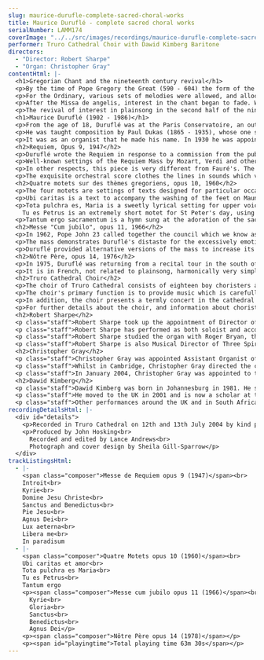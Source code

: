 ```yaml
---
slug: maurice-durufle-complete-sacred-choral-works
title: Maurice Duruflé - complete sacred choral works
serialNumber: LAMM174
coverImage: "../../src/images/recordings/maurice-durufle-complete-sacred-choral-works.jpg"
performer: Truro Cathedral Choir with Dawid Kimberg Baritone
directors:
  - "Director: Robert Sharpe"
  - "Organ: Christopher Gray"
contentHtml: |-
  <h1>Gregorian Chant and the nineteenth century revival</h1>
  <p>By the time of Pope Gregory the Great (590 - 604) the form of the Mass was more or less settled. The sung parts consisted of the Ordinary, which remained constant every day, and the Proper, texts appropriate to the events or to the Saints to be commemorated at the services for each day of the year. It was Gregory's wish to regularise the music sung at the Mass and at other ceremonies throughout the Western church, associating a set melody, to be sung in unison and unaccompanied, for each Proper text.</p>
  <p>For the Ordinary, various sets of melodies were allowed, and allocated to various times of the year, and these melodies continued to be written throughout the medieval period. Thus we have the services named, for instance, Orbis factor (10th century), Cum jubilo (12th century, for feast days of the Blessed Virgin Mary), and, as a very late example, De angelis (about 1500).</p>
  <p>After the Missa de angelis, interest in the chant began to fade. With the rise of polyphonic music, singers and congregations became more accustomed to music with a regular beat, and the various scales - modes - in which plainchant was written gradually gave way to just two, major and minor. Plainchant was still sung, but the repertoire shrank to just a few well-known melodies, and these were often heard in a bowdlerised form, greatly simplified and with ironed-out rhythms.</p>
  <p>The revival of interest in plainsong in the second half of the nineteenth century will always be attributed to the researches of Dom Joseph Pothier and the Benedictine monks of the Abbey of Solesmes. Plainsong study quickly became a French speciality, at centres such as the choir school at Rouen where Duruflé received his early education. French organists realised that the flexible rhythms and memorable outlines of the chant were a perfect basis for organ compositions and improvisations. One of the first great exponents of this art was Charles Tournemire (1870 - 1939), the organist of Sainte Clotilde in Paris.</p>
  <h1>Maurice Duruflé (1902 - 1986)</h1>
  <p>From the age of 18, Duruflé was at the Paris Conservatoire, an outstandingly gifted and promising student. He won the first prizes in harmony, fugue, composition and organ playing. During this time he deputised for Tournemire at Ste Clotilde and over the years spent many hours in transcribing Tournemire's recorded plainsong improvisations. He also deputised for Louis Vierne (1870 - 1937) at Nôtre Dame, learning from him a very different style of organ composition, vivid in melody, harmony and rhythm and especially in its masterly use of structure.</p>
  <p>He was taught composition by Paul Dukas (1865 - 1935), whose one single well-known piece, the symphonic poem L'apprenti sorcier shows an incredible mastery of the colours of the orchestra. Dukas was a slow and painstaking composer, remarkably lacking in self-confidence, who destroyed almost all his music. Like his teacher, Duruflé was also a slow composer, constantly revising his work. He likewise produced only one great orchestral work, the brilliant, exotic Trois dances (opus 6, 1932).</p>
  <p>It was as an organist that he made his name. In 1930 he was appointed organist of St-Etienne-du-Mont, the great renaissance church in the Latin Quarter of Paris, from 1953 sharing the post with his wife Marie-Madeleine Chevalier-Duruflé. He was in great demand as a recitalist around the world, especially in the USA, and as a teacher; perhaps the greatest ever teacher of improvisation.</p>
  <h2>Requiem, Opus 9, 1947</h2>
  <p>Duruflé wrote the Requiem in response to a commission from the publishers Durand &amp; Cie for a choral and orchestral work. This was an act of faith on their part, since he had never so far written any vocal music. He had been working on some organ fantasias based on Gregorian themes, including some on the music of the Missa pro defunctis, and decided to convert them into a choral setting.</p>
  <p>Well-known settings of the Requiem Mass by Mozart, Verdi and others usually have at their heart the sequence Dies Irae but, following the cue of Gabriel Fauré, Duruflé clearly did not think that a long medieval poem about eternal damnation was suitable for a 20th century funeral service. Nevertheless, these pieces are genuine liturgical music, unlike many modern works under the name of Requiem.</p>
  <p>In other respects, this piece is very different from Fauré's. The great majority of the sung lines in the Duruflé are original plainsong melodies, the one exception being at Dies Illa in the dark eighth movement, when "an original musical fabric inspired by the text takes over completely". The springing rhythms of the melodies are carefully preserved: in the composer's own words, "In general, I have attempted to penetrate to the essence of Gregorian style and have attempted to reconcile, as far as possible, the very flexible Gregorian rhythms as established by the Benedictines of Solesmes with the exigencies of modern notation".</p>
  <p>The exquisite orchestral score clothes the lines in sounds which vary from ethereal to earthy, from ecstatic to powerfully ominous. He makes particularly striking use of the woodwind choirs, including the plangent tones of the bass clarinet and two cors anglais. The alternative organ score which Duruflé provided uses to the full the varied colours of the French romantic organ, and the outstanding 1888 Willis organ at Truro Cathedral is very French in style. Much later, in the 1960s, Duruflé wrote a third (and a fourth) accompaniment, for organ and strings, with optional trumpets and timpani, but always considered these inferior to the original scores.</p>
  <h2>Quatre motets sur des thèmes gregoriens, opus 10, 1960</h2>
  <p>The four motets are settings of texts designed for particular occasions in the church year.</p>
  <p>Ubi caritas is a text to accompany the washing of the feet on Maundy Thursday, commemorating Christ's action in washing his disciples' feet on the night he was betrayed. The plainsong melody is set in the alto part, with a simple syllabic accompaniment from the other voices.</p>
  <p>Tota pulchra es, Maria is a sweetly lyrical setting for upper voices of a text in honour of Christ's mother, particularly associated with the feast of the Assumption.<br>
    Tu es Petrus is an extremely short motet for St Peter's day, using the theme in a very tight polyphonic structure, the whole effect being rocklike and boisterous. This is an important text for the Catholic Church, establishing the supremacy of Peter, and hence of the Roman church, at the centre of Christendom.</p>
  <p>Tantum ergo sacramentum is a hymn sung at the adoration of the sacrament at Benediction, particularly on the feast of Corpus Christi. Unusually, the simple plainsong theme in the treble part is followed canonically by a decorated version of the theme in the tenor.</p>
  <h2>Messe "Cum jubilo", opus 11, 1966</h2>
  <p>In 1962, Pope John 23 called together the council which we know as Vatican II. Many of the changes made by the council were welcome and necessary, but they effectively brought to an end (at least for a time) the traditional ceremonial worship with choral music, Latin and plainsong. The mass setting "Cum jubilo" therefore cannot have been intended for public worship. It was composed at the request of the director of the Gregorian Institute of Paris, Auguste Le Guennant, and scored for solo voice with organ.</p>
  <p>The mass demonstrates Duruflé's distaste for the excessively emotional music which he felt had beset the church in the past hundred years. It uses the plainsong themes with great delicacy and clothes them with an organ part of amazing variety - contrast the outburst of joy at the beginning of the Gloria with the ethereal questing in the Benedictus.</p>
  <p>Duruflé provided alternative versions of the mass to increase its usefulness, with a unison choir of men's voices, accompanied by either organ and strings or by a small orchestra.</p>
  <h2>Nôtre Père, opus 14, 1976</h2>
  <p>In 1975, Duruflé was returning from a recital tour in the south of France with his wife when they had a horrific motor accident, from which he was never to recover. His playing career was at an end, though Marie-Madeleine was able to continue to teach and to play until her death in 1999. His only composition after the accident was the little setting of the Lord's Prayer with which this recording ends.</p>
  <p>It is in French, not related to plainsong, harmonically very simple, entirely syllabic; it fulfils exactly the requirements of the new liturgy. And yet it has a sweetness and honesty of expression that is very difficult to find in popular church music. Typically, he wrote it (or rather, dictated it) in two separate forms, one for four part choir and the one for solo voice with organ performed here by the trebles of the Cathedral choir.</p>
  <h2>Truro Cathedral Choir</h2>
  <p>The choir of Truro Cathedral consists of eighteen boy choristers and twelve gentlemen. At the present time, there are eight lay vicars and four choral scholars; the lay vicars reside locally and have employment in or around Truro in addition to their duties at the cathedral, and the choral scholars spend a year in Truro either before or after higher education. The choristers are all educated at Polwhele House School, to which they receive generous scholarships from the cathedral.</p>
  <p>The choir's primary function is to provide music which is carefully integrated with the magnificent ceremonial and liturgical excellence which characterises the cathedral's worship. Each week there are six choral services, usually with the full choir, comprising Sung Mass and Evensong each Sunday and either Evensong or Solemn Mass on four weekdays. The music for these services is chosen to complement the liturgical themes of each season or festival.</p>
  <p>In addition, the choir presents a termly concert in the cathedral and regularly sings in other venues around the Duchy of Cornwall, carrying the mission of the cathedral out into the diocese. The choristers take part in a flourishing outreach project each term, going out to local schools with their music before hosting the school choirs for a concert of their own in the cathedral. The choir records and broadcasts regularly and undertakes a major international tour every two years or so. During 2004, they toured Austria, Switzerland, Lichtenstein and Germany and plans for 2005 include a major tour to South Africa.</p>
  <p>For further details about the choir, and information about choristerships and choral scholarships, visit their <a href="https://web.archive.org/web/20120720022614/http://www.trurocathedral.org.uk/"> website</a>.</p>
  <h2>Robert Sharpe</h2>
  <p class="staff">Robert Sharpe took up the appointment of Director of Music and Organist of Truro Cathedral in September 2002, having previously held the post of Assistant Organist at Lichfield Cathedral. Prior to this, he held organ scholarships at St Albans Abbey, working with Barry Rose, and at Exeter College, Oxford, where he was responsible for training the men and boys choir.</p>
  <p class="staff">Robert Sharpe has performed as both soloist and accompanist on television and radio, and in many parts of Europe and the USA, working with Andrew Lumsden and the choir of Lichfield Cathedral and with Paul Spicer and the Birmingham Bach Choir. He has released various organ recordings in recent years which have been well-received by the critics.</p>
  <p class="staff">Robert Sharpe studied the organ with Roger Bryan, the late Nicholas Danby and with David Sanger and performs frequently in concert. With the choir of Truro Cathedral, he directed a recording of Christmas music, <a href="king.htm">When He is King</a> and another of music for Lent, <a href="bread.htm">Living Bread</a>.</p>
  <p class="staff">Robert Sharpe is also Musical Director of Three Spires Singers and Orchestra with whom he recently released a live recording of a new major choral work by British composer Paul Spicer, Easter Oratorio.</p>
  <h2>Christopher Gray</h2>
  <p class="staff">Christopher Gray was appointed Assistant Organist of Truro Cathedral in September 2000, having previously held organ scholarships at Pembroke College, Cambridge and at Guildford Cathedral. Born in Bangor, Northern Ireland, he was a boy chorister with the Gryphon Consort and subsequently Assistant Organist at St George's Church, Belfast. During this period, he accompanied the choir on three recordings.</p>
  <p class="staff">Whilst in Cambridge, Christopher Gray directed the choir of Pembroke College and undertook concerts and tours both in this country and in Switzerland, Finland, Estonia, Northern Ireland and Japan. He studied the organ with David Sanger and Nicolas Kynaston and subsequently with Margaret Phillips at the Royal College of Music where he was a prizewinner. At Truro, he has appeared many times with the cathedral choir on radio and television.</p>
  <p class="staff">In January 2004, Christopher Gray was appointed to the new full-time post of Assistant Director of Music at Truro Cathedral. He is also conductor of the Cornwall County Junior Choir and of St Mary's Singers, the cathedral's voluntary choir.</p>
  <h2>Dawid Kimberg</h2>
  <p class="staff">Dawid Kimberg was born in Johannesburg in 1981. He showed an interest in music from a young age and subsequently attended the Drakensberg Boys' Choir School. He excelled as a young soloist and toured extensively with the choir to five continents. At the age of 18 he appeared with the Johannesburg Festival Orchestra for performances of the Messiah by Handel and Nelson Mass by Haydn.</p>
  <p class="staff">He moved to the UK in 2001 and is now a scholar at the Royal College of Music where he studies with Ryland Davies. Last year he performed in Bach's Weinachts Oratorium at St John's Smith Square under the direction of Peter Schreier. He also performed the Missa Solemnis by Beethoven in Wells Cathedral with the London Mozart Players.</p>
  <p class="staff">Other performances around the UK and in South Africa include the St John Passion, St. Matthew Passion, Magnificat in D and the Mass in B minor by Bach, Messiah, Mozart's Requiem, Carmina Burana by Carl Orff and Puccini's Messe di Gloria. He has recently performed in the opera Parthenogenesis by James MacMillan in Canterbury Cathedral under the direction of Nicholas Cleobury, in the presence of the composer and the Archbishop of Canterbury. Dawid recently gave his first performance of Die Schöne Müllerin in the Mitchell Hall in Aberdeen. Future appearances include Porgy in George Gershwin's Porgy and Bess and the Cantor in Ernest Bloch's Sacred Service.</p>
recordingDetailsHtml: |-
  <div id="details">
    <p>Recorded in Truro Cathedral on 12th and 13th July 2004 by kind permission of the Chapter</p>
    <p>Produced by John Hosking<br>
      Recorded and edited by Lance Andrews<br>
      Photograph and cover design by Sheila Gill-Sparrow</p>
  </div>
trackListingsHtml:
  - |-
    <span class="composer">Messe de Requiem opus 9 (1947)</span><br>
    Introit<br>
    Kyrie<br>
    Domine Jesu Christe<br>
    Sanctus and Benedictus<br>
    Pie Jesu<br>
    Agnus Dei<br>
    Lux aeterna<br>
    Libera me<br>
    In paradisum
  - |-
    <span class="composer">Quatre Motets opus 10 (1960)</span><br>
    Ubi caritas et amor<br>
    Tota pulchra es Maria<br>
    Tu es Petrus<br>
    Tantum ergo
    <p><span class="composer">Messe cum jubilo opus 11 (1966)</span><br>
      Kyrie<br>
      Gloria<br>
      Sanctus<br>
      Benedictus<br>
      Agnus Dei</p>
    <p><span class="composer">Nôtre Père opus 14 (1978)</span></p>
    <p><span id="playingtime">Total playing time 63m 30s</span></p>
---
```

